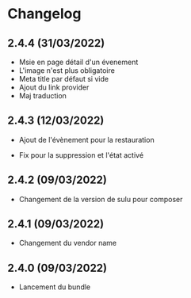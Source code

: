 # Changelog

## 2.4.4 (31/03/2022)

+ Msie en page détail d'un évenement
+ L'image n'est plus obligatoire
+ Meta title par défaut si vide
+ Ajout du link provider
+ Maj traduction

## 2.4.3 (12/03/2022)

+ Ajout de l'évènement pour la restauration
- Fix pour la suppression et l'état activé

## 2.4.2 (09/03/2022)

- Changement de la version de sulu pour composer

## 2.4.1 (09/03/2022)

- Changement du vendor name

## 2.4.0 (09/03/2022)

+ Lancement du bundle